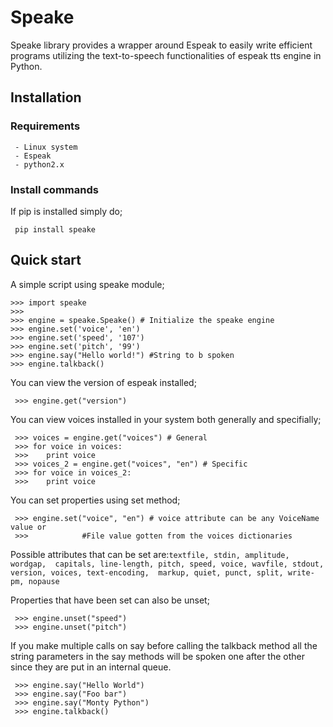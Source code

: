 # Speake

Speake library provides a wrapper around Espeak to easily
write efficient programs utilizing the text-to-speech functionalities
of espeak tts engine in Python.

## Installation

### Requirements
```
 - Linux system
 - Espeak
 - python2.x
```
### Install commands
If pip is installed simply do;
````
 pip install speake
````


## Quick start
A simple script using speake module;

````
>>> import speake
>>> 
>>> engine = speake.Speake() # Initialize the speake engine
>>> engine.set('voice', 'en')
>>> engine.set('speed', '107')
>>> engine.set('pitch', '99')
>>> engine.say("Hello world!") #String to b spoken
>>> engine.talkback()
````

You can view the version of espeak installed;

````
 >>> engine.get("version")
````

You  can view voices installed in your system both generally and specifially;

````
 >>> voices = engine.get("voices") # General
 >>> for voice in voices:
 >>>	print voice 
 >>> voices_2 = engine.get("voices", "en") # Specific
 >>> for voice in voices_2:
 >>>	print voice
 ````

 You can set properties using set method;

````
 >>> engine.set("voice", "en") # voice attribute can be any VoiceName value or 
 >>>			#File value gotten from the voices dictionaries
````
    
Possible attributes that can be set are:```textfile, stdin, amplitude, wordgap, 
capitals, line-length, pitch, speed, voice, wavfile, stdout, version, voices, text-encoding, 
markup, quiet, punct, split, write-pm, nopause```

Properties that have been set can also be unset;

````
 >>> engine.unset("speed")
 >>> engine.unset("pitch")
````
If you make multiple calls on say before calling the talkback method all the string parameters in
the say methods will be spoken one after the other since they are put in an internal queue.

````
 >>> engine.say("Hello World")
 >>> engine.say("Foo bar")
 >>> engine.say("Monty Python")
 >>> engine.talkback()
````

